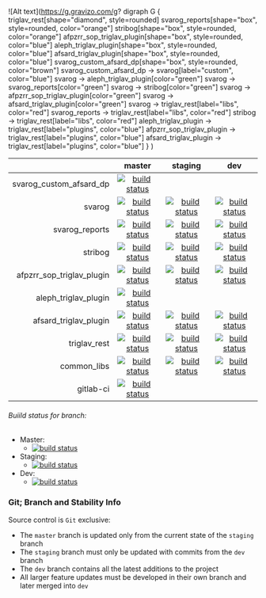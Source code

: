 ![Alt text](https://g.gravizo.com/g?
  digraph G {
    triglav_rest[shape="diamond", style=rounded]
    svarog_reports[shape="box", style=rounded, color="orange"]
    stribog[shape="box", style=rounded, color="orange"]
    afpzrr_sop_triglav_plugin[shape="box", style=rounded, color="blue"]
    aleph_triglav_plugin[shape="box", style=rounded, color="blue"]
    afsard_triglav_plugin[shape="box", style=rounded, color="blue"]
    svarog_custom_afsard_dp[shape="box", style=rounded, color="brown"]
    svarog_custom_afsard_dp -> svarog[label="custom", color="blue"]
    svarog -> aleph_triglav_plugin[color="green"]
    svarog -> svarog_reports[color="green"]
    svarog -> stribog[color="green"]
    svarog -> afpzrr_sop_triglav_plugin[color="green"]
    svarog -> afsard_triglav_plugin[color="green"]
    svarog -> triglav_rest[label="libs", color="red"]
    svarog_reports -> triglav_rest[label="libs", color="red"]
    stribog -> triglav_rest[label="libs", color="red"]
    aleph_triglav_plugin -> triglav_rest[label="plugins", color="blue"]
    afpzrr_sop_triglav_plugin -> triglav_rest[label="plugins", color="blue"]
    afsard_triglav_plugin -> triglav_rest[label="plugins", color="blue"]
  }
)

|                          | master|staging| dev   |
|--:                       |:-:    |:-:    |:-:    |
|svarog_custom_afsard_dp   |[![build status](https://gitlab.prtech.mk/prtech/svarog_custom_afsard_dp/badges/master/build.svg)](https://gitlab.prtech.mk/prtech/svarog_custom_afsard_dp/commits/master)     | | |
|svarog                    |[![build status](https://gitlab.prtech.mk/prtech/svarog/badges/master/build.svg)](https://gitlab.prtech.mk/prtech/svarog/commits/master)                                       | [![build status](https://gitlab.prtech.mk/prtech/svarog/badges/staging/build.svg)](https://gitlab.prtech.mk/prtech/svarog/commits/staging)                                       | [![build status](https://gitlab.prtech.mk/prtech/svarog/badges/dev/build.svg)](https://gitlab.prtech.mk/prtech/svarog/commits/dev)                                       |
|svarog_reports            |[![build status](https://gitlab.prtech.mk/prtech/svarog_reports/badges/master/build.svg)](https://gitlab.prtech.mk/prtech/svarog_reports/commits/master)                       | [![build status](https://gitlab.prtech.mk/prtech/svarog_reports/badges/staging/build.svg)](https://gitlab.prtech.mk/prtech/svarog_reports/commits/staging)                       | [![build status](https://gitlab.prtech.mk/prtech/svarog_reports/badges/dev/build.svg)](https://gitlab.prtech.mk/prtech/svarog_reports/commits/dev)                       |
|stribog                   |[![build status](https://gitlab.prtech.mk/prtech/stribog/badges/master/build.svg)](https://gitlab.prtech.mk/prtech/stribog/commits/master)                                     | [![build status](https://gitlab.prtech.mk/prtech/stribog/badges/staging/build.svg)](https://gitlab.prtech.mk/prtech/stribog/commits/staging)                                     | [![build status](https://gitlab.prtech.mk/prtech/stribog/badges/dev/build.svg)](https://gitlab.prtech.mk/prtech/stribog/commits/dev)                                     |
|afpzrr_sop_triglav_plugin |[![build status](https://gitlab.prtech.mk/prtech/afpzrr_sop_triglav_plugin/badges/master/build.svg)](https://gitlab.prtech.mk/prtech/afpzrr_sop_triglav_plugin/commits/master) | [![build status](https://gitlab.prtech.mk/prtech/afpzrr_sop_triglav_plugin/badges/staging/build.svg)](https://gitlab.prtech.mk/prtech/afpzrr_sop_triglav_plugin/commits/staging) | [![build status](https://gitlab.prtech.mk/prtech/afpzrr_sop_triglav_plugin/badges/dev/build.svg)](https://gitlab.prtech.mk/prtech/afpzrr_sop_triglav_plugin/commits/dev) |
|aleph_triglav_plugin      |[![build status](https://gitlab.prtech.mk/prtech/aleph_triglav_plugin/badges/master/build.svg)](https://gitlab.prtech.mk/prtech/aleph_triglav_plugin/commits/master)           | | |
|afsard_triglav_plugin     |[![build status](https://gitlab.prtech.mk/prtech/afsard_triglav_plugin/badges/master/build.svg)](https://gitlab.prtech.mk/prtech/afsard_triglav_plugin/commits/master)         | [![build status](https://gitlab.prtech.mk/prtech/afsard_triglav_plugin/badges/staging/build.svg)](https://gitlab.prtech.mk/prtech/afsard_triglav_plugin/commits/staging)         | [![build status](https://gitlab.prtech.mk/prtech/afsard_triglav_plugin/badges/dev/build.svg)](https://gitlab.prtech.mk/prtech/afsard_triglav_plugin/commits/dev)         |
|triglav_rest              |[![build status](https://gitlab.prtech.mk/prtech/triglav_rest/badges/master/build.svg)](https://gitlab.prtech.mk/prtech/triglav_rest/commits/master)                           | [![build status](https://gitlab.prtech.mk/prtech/triglav_rest/badges/staging/build.svg)](https://gitlab.prtech.mk/prtech/triglav_rest/commits/staging)                           | [![build status](https://gitlab.prtech.mk/prtech/triglav_rest/badges/dev/build.svg)](https://gitlab.prtech.mk/prtech/triglav_rest/commits/dev)                           |
|common_libs               |[![build status](https://gitlab.prtech.mk/prtech/common_libs/badges/master/build.svg)](https://gitlab.prtech.mk/prtech/common_libs/commits/master)                             | [![build status](https://gitlab.prtech.mk/prtech/common_libs/badges/staging/build.svg)](https://gitlab.prtech.mk/prtech/common_libs/commits/staging)                             | [![build status](https://gitlab.prtech.mk/prtech/common_libs/badges/dev/build.svg)](https://gitlab.prtech.mk/prtech/common_libs/commits/dev)                             |
|gitlab-ci                 |[![build status](https://gitlab.prtech.mk/prtech/gitlab-ci/badges/master/build.svg)](https://gitlab.prtech.mk/prtech/gitlab-ci/commits/master)                                 | | |


###### Buiild status for branch:
 - Master:
   - [![build status](https://gitlab.prtech.mk/prtech/common_libs/badges/master/build.svg)](https://gitlab.prtech.mk/prtech/common_libs/commits/master)
 - Staging:
   - [![build status](https://gitlab.prtech.mk/prtech/common_libs/badges/staging/build.svg)](https://gitlab.prtech.mk/prtech/common_libs/commits/staging)
 - Dev:
   - [![build status](https://gitlab.prtech.mk/prtech/common_libs/badges/dev/build.svg)](https://gitlab.prtech.mk/prtech/common_libs/commits/dev)

### Git; Branch and Stability Info
Source control is `Git` exclusive:

* The `master` branch is updated only from the current state of the `staging` branch
* The `staging` branch must only be updated with commits from the `dev` branch
* The `dev` branch contains all the latest additions to the project
* All larger feature updates must be developed in their own branch and later merged into `dev`
